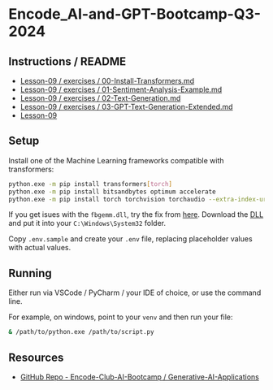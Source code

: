 # Encode_AI-and-GPT-Bootcamp-Q3-2024


## Instructions / README
* [Lesson-09 / exercises / 00-Install-Transformers.md](https://github.com/Encode-Club-AI-Bootcamp/Generative-AI-Applications/blob/main/Lesson-09/exercises/00-Install-Transformers.md)
* [Lesson-09 / exercises / 01-Sentiment-Analysis-Example.md](https://github.com/Encode-Club-AI-Bootcamp/Generative-AI-Applications/blob/main/Lesson-09/exercises/01-Sentiment-Analysis-Example.md)
* [Lesson-09 / exercises / 02-Text-Generation.md](https://github.com/Encode-Club-AI-Bootcamp/Generative-AI-Applications/blob/main/Lesson-09/exercises/02-Text-Generation.md)
* [Lesson-09 / exercises / 03-GPT-Text-Generation-Extended.md](https://github.com/Encode-Club-AI-Bootcamp/Generative-AI-Applications/blob/main/Lesson-09/exercises/03-GPT-Text-Generation-Extended.md)
* [Lesson-09](https://github.com/Encode-Club-AI-Bootcamp/Generative-AI-Applications/tree/main/Lesson-09)

## Setup

Install one of the Machine Learning frameworks compatible with transformers:

```bash
python.exe -m pip install transformers[torch]
python.exe -m pip install bitsandbytes optimum accelerate
python.exe -m pip install torch torchvision torchaudio --extra-index-url https://download.pytorch.org/whl/cu124
```

If you get isues with the `fbgemm.dll`, try the fix from [here](https://discuss.pytorch.org/t/failed-to-import-pytorch-fbgemm-dll-or-one-of-its-dependencies-is-missing/201969/13).
Download the [DLL](https://www.dllme.com/dll/files/libomp140_x86_64/00637fe34a6043031c9ae4c6cf0a891d/download) and put it into your `C:\Windows\System32` folder.

Copy `.env.sample` and create your `.env` file, replacing placeholder values with actual values.

## Running
Either run via VSCode / PyCharm / your IDE of choice, or use the command line.

For example, on windows, point to your `venv` and then run your file:

```bash
& /path/to/python.exe /path/to/script.py
```

## Resources
* [GitHub Repo - Encode-Club-AI-Bootcamp / Generative-AI-Applications](https://github.com/Encode-Club-AI-Bootcamp/Generative-AI-Applications)